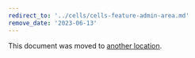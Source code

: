 ```yaml
---
redirect_to: '../cells/cells-feature-admin-area.md'
remove_date: '2023-06-13'
---
```


This document was moved to [another location](../cells/cells-feature-admin-area.md).

<!-- This redirect file can be deleted after <2023-06-13>. -->
<!-- Redirects that point to other docs in the same project expire in three months. -->
<!-- Redirects that point to docs in a different project or site (link is not relative and starts with `https:`) expire in one year. -->
<!-- Before deletion, see: https://docs.gitlab.com/ee/development/documentation/redirects.html -->
